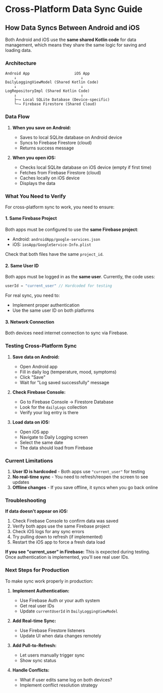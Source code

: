 # Cross-Platform Data Sync Guide

## How Data Syncs Between Android and iOS

Both Android and iOS use the **same shared Kotlin code** for data management, which means they share the same logic for saving and loading data.

### Architecture

```
Android App                    iOS App
    ↓                             ↓
DailyLoggingViewModel (Shared Kotlin Code)
    ↓                             ↓
LogRepositoryImpl (Shared Kotlin Code)
    ↓                             ↓
    ├─→ Local SQLite Database (Device-specific)
    └─→ Firebase Firestore (Shared Cloud)
```

### Data Flow

1. **When you save on Android:**
   - Saves to local SQLite database on Android device
   - Syncs to Firebase Firestore (cloud)
   - Returns success message

2. **When you open iOS:**
   - Checks local SQLite database on iOS device (empty if first time)
   - Fetches from Firebase Firestore (cloud)
   - Caches locally on iOS device
   - Displays the data

### What You Need to Verify

For cross-platform sync to work, you need to ensure:

#### 1. Same Firebase Project
Both apps must be configured to use the **same Firebase project**:
- Android: `androidApp/google-services.json`
- iOS: `iosApp/GoogleService-Info.plist`

Check that both files have the same `project_id`.

#### 2. Same User ID
Both apps must be logged in as the **same user**. Currently, the code uses:
```kotlin
userId = "current_user" // Hardcoded for testing
```

For real sync, you need to:
- Implement proper authentication
- Use the same user ID on both platforms

#### 3. Network Connection
Both devices need internet connection to sync via Firebase.

### Testing Cross-Platform Sync

1. **Save data on Android:**
   - Open Android app
   - Fill in daily log (temperature, mood, symptoms)
   - Click "Save"
   - Wait for "Log saved successfully" message

2. **Check Firebase Console:**
   - Go to Firebase Console → Firestore Database
   - Look for the `dailyLogs` collection
   - Verify your log entry is there

3. **Load data on iOS:**
   - Open iOS app
   - Navigate to Daily Logging screen
   - Select the same date
   - The data should load from Firebase

### Current Limitations

1. **User ID is hardcoded** - Both apps use `"current_user"` for testing
2. **No real-time sync** - You need to refresh/reopen the screen to see updates
3. **Offline changes** - If you save offline, it syncs when you go back online

### Troubleshooting

**If data doesn't appear on iOS:**

1. Check Firebase Console to confirm data was saved
2. Verify both apps use the same Firebase project
3. Check iOS logs for any sync errors
4. Try pulling down to refresh (if implemented)
5. Restart the iOS app to force a fresh data load

**If you see "current_user" in Firebase:**
This is expected during testing. Once authentication is implemented, you'll see real user IDs.

### Next Steps for Production

To make sync work properly in production:

1. **Implement Authentication:**
   - Use Firebase Auth or your auth system
   - Get real user IDs
   - Update `currentUserId` in `DailyLoggingViewModel`

2. **Add Real-time Sync:**
   - Use Firebase Firestore listeners
   - Update UI when data changes remotely

3. **Add Pull-to-Refresh:**
   - Let users manually trigger sync
   - Show sync status

4. **Handle Conflicts:**
   - What if user edits same log on both devices?
   - Implement conflict resolution strategy
